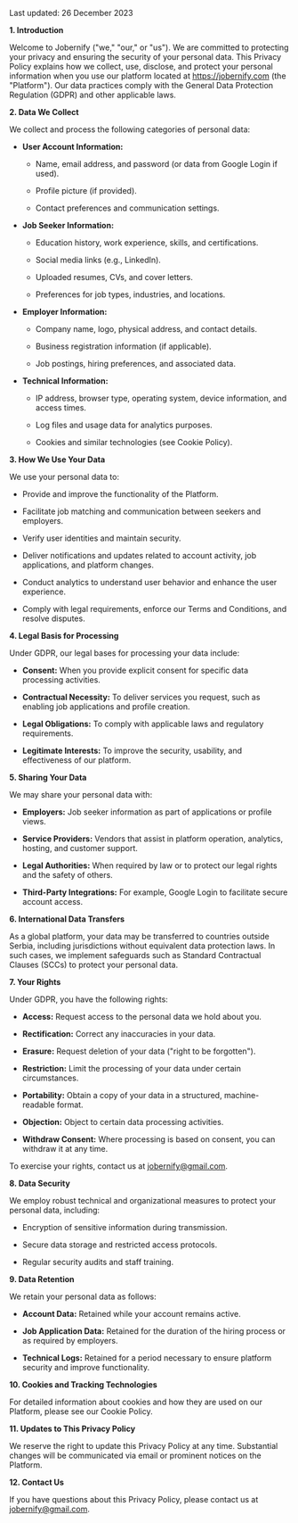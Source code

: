 Last updated: 26 December 2023

**1\. Introduction**

Welcome to Jobernify ("we," "our," or "us"). We are committed to protecting your privacy and ensuring the security of your personal data. This Privacy Policy explains how we collect, use, disclose, and protect your personal information when you use our platform located at https://jobernify.com (the "Platform"). Our data practices comply with the General Data Protection Regulation (GDPR) and other applicable laws.

**2\. Data We Collect**

We collect and process the following categories of personal data:

- **User Account Information:**

  - Name, email address, and password (or data from Google Login if used).

  - Profile picture (if provided).

  - Contact preferences and communication settings.

- **Job Seeker Information:**

  - Education history, work experience, skills, and certifications.

  - Social media links (e.g., LinkedIn).

  - Uploaded resumes, CVs, and cover letters.

  - Preferences for job types, industries, and locations.

- **Employer Information:**

  - Company name, logo, physical address, and contact details.

  - Business registration information (if applicable).

  - Job postings, hiring preferences, and associated data.

- **Technical Information:**

  - IP address, browser type, operating system, device information, and access times.

  - Log files and usage data for analytics purposes.

  - Cookies and similar technologies (see Cookie Policy).

**3\. How We Use Your Data**

We use your personal data to:

- Provide and improve the functionality of the Platform.

- Facilitate job matching and communication between seekers and employers.

- Verify user identities and maintain security.

- Deliver notifications and updates related to account activity, job applications, and platform changes.

- Conduct analytics to understand user behavior and enhance the user experience.

- Comply with legal requirements, enforce our Terms and Conditions, and resolve disputes.

**4\. Legal Basis for Processing**

Under GDPR, our legal bases for processing your data include:

- **Consent:** When you provide explicit consent for specific data processing activities.

- **Contractual Necessity:** To deliver services you request, such as enabling job applications and profile creation.

- **Legal Obligations:** To comply with applicable laws and regulatory requirements.

- **Legitimate Interests:** To improve the security, usability, and effectiveness of our platform.

**5\. Sharing Your Data**

We may share your personal data with:

- **Employers:** Job seeker information as part of applications or profile views.

- **Service Providers:** Vendors that assist in platform operation, analytics, hosting, and customer support.

- **Legal Authorities:** When required by law or to protect our legal rights and the safety of others.

- **Third-Party Integrations:** For example, Google Login to facilitate secure account access.

**6\. International Data Transfers**

As a global platform, your data may be transferred to countries outside Serbia, including jurisdictions without equivalent data protection laws. In such cases, we implement safeguards such as Standard Contractual Clauses (SCCs) to protect your personal data.

**7\. Your Rights**

Under GDPR, you have the following rights:

- **Access:** Request access to the personal data we hold about you.

- **Rectification:** Correct any inaccuracies in your data.

- **Erasure:** Request deletion of your data ("right to be forgotten").

- **Restriction:** Limit the processing of your data under certain circumstances.

- **Portability:** Obtain a copy of your data in a structured, machine-readable format.

- **Objection:** Object to certain data processing activities.

- **Withdraw Consent:** Where processing is based on consent, you can withdraw it at any time.

To exercise your rights, contact us at jobernify@gmail.com.

**8\. Data Security**

We employ robust technical and organizational measures to protect your personal data, including:

- Encryption of sensitive information during transmission.

- Secure data storage and restricted access protocols.

- Regular security audits and staff training.

**9\. Data Retention**

We retain your personal data as follows:

- **Account Data:** Retained while your account remains active.

- **Job Application Data:** Retained for the duration of the hiring process or as required by employers.

- **Technical Logs:** Retained for a period necessary to ensure platform security and improve functionality.

**10\. Cookies and Tracking Technologies**

For detailed information about cookies and how they are used on our Platform, please see our Cookie Policy.

**11\. Updates to This Privacy Policy**

We reserve the right to update this Privacy Policy at any time. Substantial changes will be communicated via email or prominent notices on the Platform.

**12\. Contact Us**

If you have questions about this Privacy Policy, please contact us at jobernify@gmail.com.
